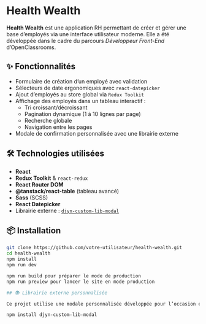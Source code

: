 # Health Wealth

**Health Wealth** est une application RH permettant de créer et gérer une base d’employés via une interface utilisateur moderne. Elle a été développée dans le cadre du parcours *Développeur Front-End* d’OpenClassrooms.

## ✨ Fonctionnalités

- Formulaire de création d’un employé avec validation
- Sélecteurs de date ergonomiques avec `react-datepicker`
- Ajout d’employés au store global via `Redux Toolkit`
- Affichage des employés dans un tableau interactif :
  - Tri croissant/décroissant
  - Pagination dynamique (1 à 10 lignes par page)
  - Recherche globale
  - Navigation entre les pages
- Modale de confirmation personnalisée avec une librairie externe

## 🛠️ Technologies utilisées

- **React**
- **Redux Toolkit** & `react-redux`
- **React Router DOM**
- **@tanstack/react-table** (tableau avancé)
- **Sass** (SCSS)
- **React Datepicker**
- Librairie externe : [`djyn-custom-lib-modal`](https://www.npmjs.com/package/djyn-custom-lib-modal)

## 📦 Installation

```bash
git clone https://github.com/votre-utilisateur/health-wealth.git
cd health-wealth
npm install
npm run dev

npm run build pour préparer le mode de production
npm run preview pour lancer le site en mode production

## 📚 Librairie externe personnalisée

Ce projet utilise une modale personnalisée développée pour l’occasion et publiée sur npm :

npm install djyn-custom-lib-modal